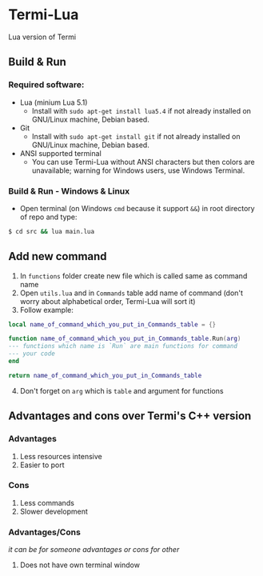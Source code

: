 # Termi-Lua
Lua version of Termi

## Build & Run
### Required software:
- Lua (minium Lua 5.1)
  - Install with ```sudo apt-get install lua5.4``` if not already installed on GNU/Linux machine, Debian based.
- Git
  - Install with ```sudo apt-get install git``` if not already installed on GNU/Linux machine, Debian based.
- ANSI supported terminal
  - You can use Termi-Lua without ANSI characters but then colors are unavailable; warning for Windows users, use Windows Terminal. 

### Build & Run - Windows & Linux
- Open terminal (on Windows ```cmd``` because it support ```&&```) in root directory of repo and type:
```sh
$ cd src && lua main.lua
```

## Add new command
1. In `functions` folder create new file which is called same as command name
2. Open `utils.lua` and in `Commands` table add name of command (don't worry about alphabetical order, Termi-Lua will sort it)
3. Follow example:

```lua
local name_of_command_which_you_put_in_Commands_table = {}

function name_of_command_which_you_put_in_Commands_table.Run(arg) 
--- functions which name is `Run` are main functions for command
--- your code
end

return name_of_command_which_you_put_in_Commands_table
```

4. Don't forget on `arg` which is `table` and argument for functions

## Advantages and cons over Termi's C++ version
### Advantages
1. Less resources intensive
2. Easier to port

### Cons
1. Less commands
2. Slower development

### Advantages/Cons
*it can be for someone advantages or cons for other*
1. Does not have own terminal window
